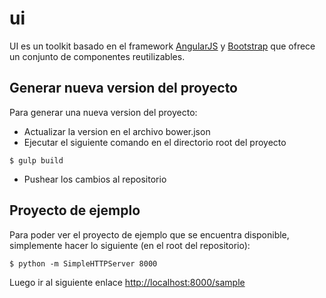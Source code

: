 # ui

UI es un toolkit basado en el framework [AngularJS](https://angularjs.org/) y [Bootstrap](http://getbootstrap.com/) que ofrece un conjunto
de componentes reutilizables.


## Generar nueva version del proyecto

Para generar una nueva version del proyecto:

* Actualizar la version en el archivo bower.json
* Ejecutar el siguiente comando en el directorio root del proyecto

```
$ gulp build
```

* Pushear los cambios al repositorio


## Proyecto de ejemplo

Para poder ver el proyecto de ejemplo que se encuentra disponible, simplemente hacer lo siguiente (en el root del repositorio):

```
$ python -m SimpleHTTPServer 8000
```

Luego ir al siguiente enlace [http://localhost:8000/sample](http://localhost:8000/sample)
